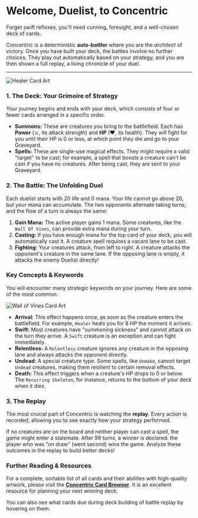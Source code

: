# Welcome, Duelist, to Concentric

Forget swift reflexes, you'll need cunning, foresight, and a well-chosen deck of cards.

Concentric is a deterministic **auto-battler** where you are the *architect* of victory. Once you have built your deck, the battles involve no further choices. They play out automatically based on your strategy, and you are then shown a full replay, a living chronicle of your duel.

---
![Healer Card Art](art/healer_med.webp "Healer") 
### 1. The Deck: Your Grimoire of Strategy

Your journey begins and ends with your deck, which consists of four or fewer cards arranged in a specific order.
* **Summons:** These are creatures you bring to the battlefield. Each has **Power** (⚔, its attack strength) and **HP** (❤, its health). They will fight for you until their HP is 0 or less, at which point they die and go to your Graveyard.
* **Spells:** These are single-use magical effects. They might require a valid "target" to be cast; for example, a spell that boosts a creature can't be cast if you have no creatures. After being cast, they are sent to your Graveyard.

### 2. The Battle: The Unfolding Duel

Each duelist starts with 20 life and 0 mana. Your life cannot go above 20, but your mana can accumulate. The two opponents alternate taking turns, and the flow of a turn is always the same:

1.  **Gain Mana:** The active player gains 1 mana. Some creatures, like the `Wall Of Vines`, can provide extra mana during your turn.
2.  **Casting:** If you have enough mana for the top card of your deck, you will automatically cast it. A creature spell requires a vacant lane to be cast.
3.  **Fighting:** Your creatures attack, from left to right. A creature attacks the opponent's creature in the same lane. If the opposing lane is empty, it attacks the enemy Duelist directly!

### Key Concepts & Keywords

You will encounter many strategic keywords on your journey. Here are some of the most common:

![Wall of Vines Card Art](res://art/wallOfVines_med.webp "Wall of Vines")
* **Arrival:** This effect happens once, as soon as the creature enters the battlefield. For example, `Healer` heals you for 8 HP the moment it arrives.
* **Swift:** Most creatures have "summoning sickness" and cannot attack on the turn they arrive. A `Swift` creature is an exception and can fight immediately.
* **Relentless:** A `Relentless` creature ignores any creature in the opposing lane and always attacks the opponent directly.
* **Undead:** A special creature type. Some spells, like `Unmake`, cannot target `Undead` creatures, making them resilient to certain removal effects.
* **Death:** This effect triggers when a creature's HP drops to 0 or below. The `Recurring Skeleton`, for instance, returns to the bottom of your deck when it dies.

### 3. The Replay

The most crucial part of Concentric is watching the **replay**. Every action is recorded, allowing you to see exactly how your strategy performed.

If no creatures are on the board and neither player can cast a spell, the game might enter a stalemate. After 99 turns, a winner is declared: the player who was "on draw" (went second) wins the game. Analyze these outcomes in the replay to build better decks!

### Further Reading & Resources

For a complete, sortable list of all cards and their abilities with high-quality artwork, please visit the **[Concentric Card Browser](https://niallcardin.com/cardDisplay/CardRulesDisplay.html)**. It is an excellent resource for planning your next winning deck.

You can also see what cards due during deck building of battle replay by hovering on them.